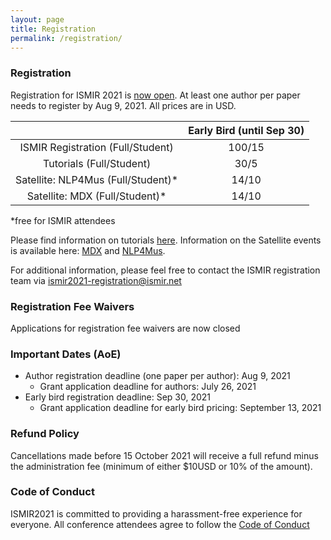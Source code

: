 ```yaml
---
layout: page
title: Registration
permalink: /registration/
---
```



### Registration

Registration for ISMIR 2021 is [now open](https://epay.gatech.edu/C20793_ustores/web/store_main.jsp?STOREID=503). At least one author per paper needs to register by Aug 9, 2021. All prices are in USD.

|                               | Early Bird (until Sep 30)        |
|:-----------------------------:|:--------------------------------:|
| ISMIR Registration (Full/Student)     | $100/$15 | 
| Tutorials (Full/Student)              | $30/$5  | 
| Satellite: NLP4Mus (Full/Student)*    | $14/$10  | 
| Satellite: MDX (Full/Student)*        | $14/$10  | 

*free for ISMIR attendees

Please find information on tutorials [here](/tutorials/). Information on the Satellite events is available here: [MDX](https://www.aicrowd.com/challenges/music-demixing-challenge-ismir-2021) and [NLP4Mus](https://sites.google.com/view/nlp4musa-2021).

For additional information, please feel free to contact the ISMIR registration team via [ismir2021-registration@ismir.net](mailto:ismir2021-registration@ismir.net)

### Registration Fee Waivers
Applications for registration fee waivers are now closed

### Important Dates (AoE)

* Author registration deadline (one paper per author): Aug 9, 2021
	* Grant application deadline for authors: July 26, 2021
* Early bird registration deadline: Sep 30, 2021
	* Grant application deadline for early bird pricing: September 13, 2021

### Refund Policy

Cancellations made before 15 October 2021 will receive a full refund minus the administration fee (minimum of either $10USD or 10% of the amount).

### Code of Conduct

ISMIR2021 is committed to providing a harassment-free experience for everyone. All conference attendees agree to follow the [Code of Conduct](https://ismir2021.ismir.net/coc/)
